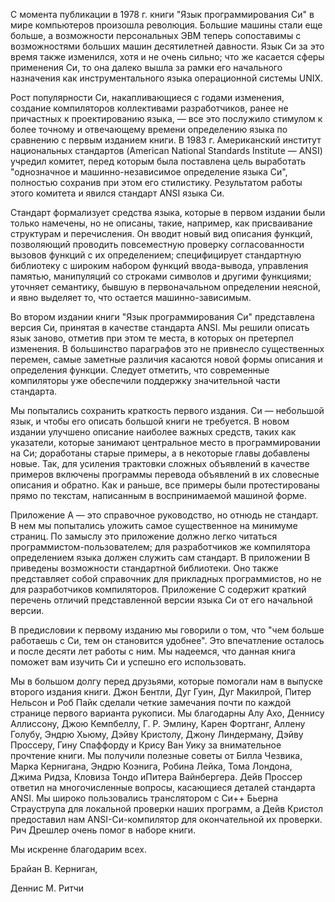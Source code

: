 С момента публикации в 1978 г. книги "Язык программирования Си" в мире компьютеров произошла революция. Большие машины стали еще больше, а возможности персональных ЭВМ теперь сопоставимы с возможностями больших машин десятилетней давности. Язык Си за это время также изменился, хотя и не очень сильно; что же касается сферы применения Си, то она далеко вышла за рамки его начального назначения как инструментального языка операционной системы UNIX.

Рост популярности Си, накапливающиеся с годами изменения, создание компиляторов коллективами разработчиков, ранее не причастных к проектированию языка, — все это послужило стимулом к более точному и отвечающему времени определению языка по сравнению с первым изданием книги. В 1983 г. Американский институт национальных стандартов (American National Standards Institute — ANSI) учредил комитет, перед которым была поставлена цель выработать "однозначное и машинно-независимое определение языка Си", полностью сохранив при этом его стилистику. Результатом работы этого комитета и явился стандарт ANSI языка Си.

Стандарт формализует средства языка, которые в первом издании были только намечены, но не описаны, такие, например, как присваивание структурам и перечисления. Он вводит новый вид описания функций, позволяющий проводить повсеместную проверку согласованности вызовов функций с их определением; специфицирует стандартную библиотеку с широким набором функций ввода-вывода, управления памятью, манипуляций со строками символов и другими функциями; уточняет семантику, бывшую в первоначальном определении неясной, и явно выделяет то, что остается машинно-зависимым.

Во втором издании книги "Язык программирования Си" представлена версия Си, принятая в качестве стандарта ANSI. Мы решили описать язык заново, отметив при этом те места, в которых он претерпел изменения. В большинство параграфов это не привнесло существенных перемен, самые заметные различия касаются новой формы описания и определения функции. Следует отметить, что современные компиляторы уже обеспечили поддержку значительной части стандарта. 

Мы попытались сохранить краткость первого издания. Си — небольшой язык, и чтобы его описать большой книги не требуется. В новом издании улучшено описание наиболее важных средств, таких как указатели, которые занимают центральное место в программировании на Си; доработаны старые примеры, а в некоторые главы добавлены новые. Так, для усиления трактовки сложных объявлений в качестве примеров включены программы перевода объявлений в их словесные описания и обратно. Как и раньше, все примеры были протестированы прямо по текстам, написанным в воспринимаемой машиной форме.

Приложение А — это справочное руководство, но отнюдь не стандарт. В нем мы попытались уложить самое существенное на минимуме страниц. По замыслу это приложение должно легко читаться программистом-пользователем; для разработчиков же компилятора определением языка должен служить сам стандарт. В приложении В приведены возможности стандартной библиотеки. Оно также представляет собой справочник для прикладных программистов, но не для разработчиков компиляторов. Приложение С содержит краткий перечень отличий представленной версии языка Си от его начальной версии.

В предисловии к первому изданию мы говорили о том, что "чем больше работаешь с Си, тем он становится удобнее". Это впечатление осталось и после десяти лет работы с ним. Мы надеемся, что данная книга поможет вам изучить Си и успешно его использовать.

Мы в большом долгу перед друзьями, которые помогали нам в выпуске второго издания книги. Джон Бентли, Дуг Гуин, Дуг Макилрой, Питер Нельсон и Роб Пайк сделали четкие замечания почти по каждой странице первого варианта рукописи. Мы благодарны Алу Ахо, Деннису Аллиссону, Джою Кемпбеллу, Г. Р. Эмлину, Карен Фортганг, Аллену Голубу, Эндрю Хьюму, Дэйву Кристолу, Джону Линдерману, Дэйву Проссеру, Гину Спаффорду и Крису Ван Уику за внимательное прочтение книги. Мы получили полезные советы от Билла Чезвика, Марка Кернигана, Эндрю Коэнига, Робина Лейка, Тома Лондона, Джима Ридза, Кловиза Тондо иПитера Вайнбергера. Дейв Проссер ответил на многочисленные вопросы, касающиеся деталей стандарта ANSI. Мы широко пользовались транслятором с Си++ Бьерна Страуструпа для локальной проверки наших программ, а Дейв Кристол предоставил нам ANSI-Си-компилятор для окончательной их проверки. Рич Дрешлер очень помог в наборе книги.

Мы искренне благодарим всех.

Брайан В. Керниган,

Деннис М. Ритчи